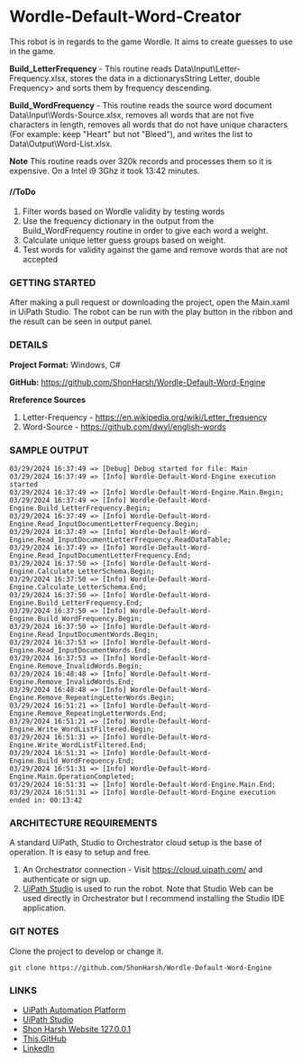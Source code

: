 # Wordle-Default-Word-Creator

This robot is in regards to the game Wordle.  It aims to create guesses to use in the game.

**Build_LetterFrequency** - This routine reads Data\Input\Letter-Frequency.xlsx, stores the data in a dictionarysString Letter, double Frequency> and sorts them by frequency descending.

**Build_WordFrequency** - This routine reads the source word document Data\Input\Words-Source.xlsx, removes all words that are not five characters in length, removes all words that do not have unique characters (For example: keep "Heart" but not "Bleed"), and writes the list to Data\Output\Word-List.xlsx.

**Note** This routine reads over 320k records and processes them so it is expensive.  On a Intel i9 3Ghz it took 13:42 minutes.

#### //ToDo
1. Filter words based on Wordle validity by testing words
1. Use the frequency dictionary in the output from the Build_WordFrequency routine in order to give each word a weight.
1. Calculate unique letter guess groups based on weight.
1. Test words for validity against the game and remove words that are not accepted

### GETTING STARTED

After making a pull request or downloading the project, open the Main.xaml in UiPath Studio.  The robot can be run with the play button in the ribbon and the result can be seen in output panel.

### DETAILS

**Project Format:** Windows, C#

**GitHub:** https://github.com/ShonHarsh/Wordle-Default-Word-Engine

**Rreference Sources**
1. Letter-Frequency - https://en.wikipedia.org/wiki/Letter_frequency
1. Word-Source - https://github.com/dwyl/english-words

### SAMPLE OUTPUT

```
03/29/2024 16:37:49 => [Debug] Debug started for file: Main
03/29/2024 16:37:49 => [Info] Wordle-Default-Word-Engine execution started
03/29/2024 16:37:49 => [Info] Wordle-Default-Word-Engine.Main.Begin;
03/29/2024 16:37:49 => [Info] Wordle-Default-Word-Engine.Build_LetterFrequency.Begin;
03/29/2024 16:37:49 => [Info] Wordle-Default-Word-Engine.Read_InputDocumentLetterFrequency.Begin;
03/29/2024 16:37:49 => [Info] Wordle-Default-Word-Engine.Read_InputDocumentLetterFrequency.ReadDataTable;
03/29/2024 16:37:49 => [Info] Wordle-Default-Word-Engine.Read_InputDocumentLetterFrequency.End;
03/29/2024 16:37:50 => [Info] Wordle-Default-Word-Engine.Calculate_LetterSchema.Begin;
03/29/2024 16:37:50 => [Info] Wordle-Default-Word-Engine.Calculate_LetterSchema.End;
03/29/2024 16:37:50 => [Info] Wordle-Default-Word-Engine.Build_LetterFrequency.End;
03/29/2024 16:37:50 => [Info] Wordle-Default-Word-Engine.Build_WordFrequency.Begin;
03/29/2024 16:37:50 => [Info] Wordle-Default-Word-Engine.Read_InputDocumentWords.Begin;
03/29/2024 16:37:53 => [Info] Wordle-Default-Word-Engine.Read_InputDocumentWords.End;
03/29/2024 16:37:53 => [Info] Wordle-Default-Word-Engine.Remove_InvalidWords.Begin;
03/29/2024 16:48:48 => [Info] Wordle-Default-Word-Engine.Remove_InvalidWords.End;
03/29/2024 16:48:48 => [Info] Wordle-Default-Word-Engine.Remove_RepeatingLetterWords.Begin;
03/29/2024 16:51:21 => [Info] Wordle-Default-Word-Engine.Remove_RepeatingLetterWords.End;
03/29/2024 16:51:21 => [Info] Wordle-Default-Word-Engine.Write_WordListFiltered.Begin;
03/29/2024 16:51:31 => [Info] Wordle-Default-Word-Engine.Write_WordListFiltered.End;
03/29/2024 16:51:31 => [Info] Wordle-Default-Word-Engine.Build_WordFrequency.End;
03/29/2024 16:51:31 => [Info] Wordle-Default-Word-Engine.Main.OperationCompleted;
03/29/2024 16:51:31 => [Info] Wordle-Default-Word-Engine.Main.End;
03/29/2024 16:51:31 => [Info] Wordle-Default-Word-Engine execution ended in: 00:13:42
```

### ARCHITECTURE REQUIREMENTS

A standard UiPath, Studio to Orchestrator cloud setup is the base of operation.  It is easy to setup and free.
1. An Orchestrator connection - Visit https://cloud.uipath.com/ and authenticate or sign up.
2. [UiPath Studio](https://www.uipath.com/product/studio) is used to run the robot.  Note that Studio Web can be used directly in Orchestrator but I recommend installing the Studio IDE application.

### GIT NOTES

Clone the project to develop or change it.

`git clone https://github.com/ShonHarsh/Wordle-Default-Word-Engine`

### LINKS
- [UiPath Automation Platform](https://www.uipath.com/)
- [UiPath Studio](https://www.uipath.com/product/studio)
- [Shon Harsh Website 127.0.0.1](https://shonharsh.github.io/curriculum-vitae/index.html)
- [This.GitHub](https://github.com/shonharsh)
- [LinkedIn](https://www.linkedin.com/in/shonharsh/)
